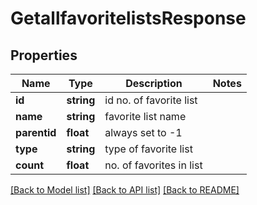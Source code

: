 # GetallfavoritelistsResponse

## Properties
Name | Type | Description | Notes
------------ | ------------- | ------------- | -------------
**id** | **string** | id no. of favorite list | 
**name** | **string** | favorite list name | 
**parentid** | **float** | always set to -1 | 
**type** | **string** | type of favorite list | 
**count** | **float** | no. of favorites in list | 

[[Back to Model list]](../README.md#documentation-for-models) [[Back to API list]](../README.md#documentation-for-api-endpoints) [[Back to README]](../README.md)


